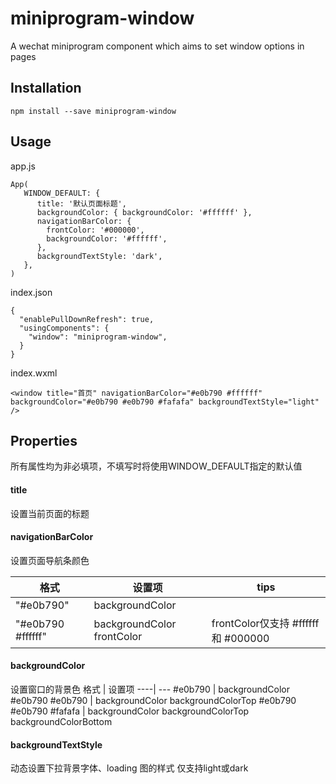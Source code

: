 # miniprogram-window
A wechat miniprogram component which aims to set window options in pages 

## Installation
```
npm install --save miniprogram-window
```
## Usage
app.js
```
App(
   WINDOW_DEFAULT: {
      title: '默认页面标题',
      backgroundColor: { backgroundColor: '#ffffff' },
      navigationBarColor: {
        frontColor: '#000000',
        backgroundColor: '#ffffff',
      },
      backgroundTextStyle: 'dark',
   },
)
```
index.json
```
{
  "enablePullDownRefresh": true,
  "usingComponents": {
    "window": "miniprogram-window",
  }
}
```
index.wxml
```
<window title="首页" navigationBarColor="#e0b790 #ffffff" backgroundColor="#e0b790 #e0b790 #fafafa" backgroundTextStyle="light" />
```

## Properties
所有属性均为非必填项，不填写时将使用WINDOW_DEFAULT指定的默认值
#### title
设置当前页面的标题

#### navigationBarColor
设置页面导航条颜色

格式 | 设置项   | tips
----| ------  |---
"#e0b790" | backgroundColor
"#e0b790 #ffffff" | backgroundColor frontColor | frontColor仅支持 #ffffff 和 #000000

#### backgroundColor
设置窗口的背景色
格式 | 设置项
----| ---
#e0b790 | backgroundColor
#e0b790 #e0b790 | backgroundColor backgroundColorTop
#e0b790 #e0b790 #fafafa | backgroundColor backgroundColorTop backgroundColorBottom

#### backgroundTextStyle
动态设置下拉背景字体、loading 图的样式
仅支持light或dark
